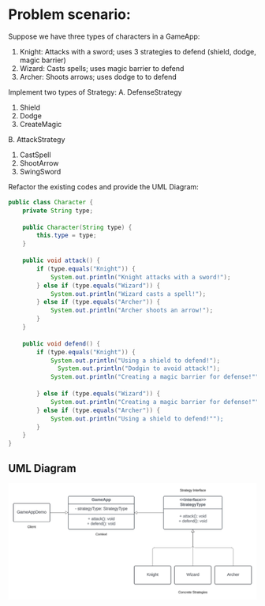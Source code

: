 # Problem scenario:

Suppose we have three types of characters in a GameApp:
1. Knight: Attacks with a sword; uses 3 strategies to defend (shield, dodge, magic barrier)
2. Wizard: Casts spells; uses magic barrier to defend
3. Archer: Shoots arrows; uses dodge to to defend

Implement two types of Strategy:
A. DefenseStrategy
1. Shield
2. Dodge
3. CreateMagic

B. AttackStrategy
1.  CastSpell
2.  ShootArrow
3.  SwingSword  

Refactor the existing codes and provide the UML Diagram:

```java
public class Character {
    private String type;

    public Character(String type) {
        this.type = type;
    }

    public void attack() {
        if (type.equals("Knight")) {
            System.out.println("Knight attacks with a sword!");
        } else if (type.equals("Wizard")) {
            System.out.println("Wizard casts a spell!");
        } else if (type.equals("Archer")) {
            System.out.println("Archer shoots an arrow!");
        }
    }

    public void defend() {
        if (type.equals("Knight")) {
            System.out.println("Using a shield to defend!");
	          System.out.println("Dodgin to avoid attack!");
            System.out.println("Creating a magic barrier for defense!"");		

        } else if (type.equals("Wizard")) {
            System.out.println("Creating a magic barrier for defense!"");
        } else if (type.equals("Archer")) {
            System.out.println("Using a shield to defend!"");
        }
    }
}
```

## UML Diagram
![alt text](https://github.com/simonnCastro/software-engineering-2/blob/main/Lab%20Assignment%201%20%3A%20Strategy%20Pattern/uml-strategy-pattern.png)
